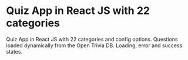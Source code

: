 # Quiz App in React JS with 22 categories

Quiz App in React JS with 22 categories and config options. Questions loaded dynamically from the Open Trivia DB. Loading, error and success states.
